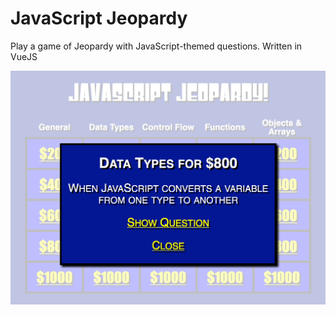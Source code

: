 # JavaScript Jeopardy
Play a game of Jeopardy with JavaScript-themed questions. Written in VueJS

<img src="preview.png">
